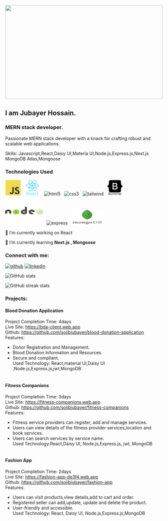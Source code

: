 
<img src="https://i.ibb.co/PCYX9Bq/developer.png" width="100%" height="300px">



## I am Jubayer Hossain. 
###  MERN stack developer.



Passionate MERN stack developer with a knack for crafting robust and scalable web applications.

Skills: Javascript,React,Daisy UI,Materia UI,Node.js,Express.js,Next.js MongoDB Atlas,Mongoose

### Technologies Used

<p align=""> 
  <img src="https://raw.githubusercontent.com/devicons/devicon/master/icons/javascript/javascript-original.svg" alt="javascript" width="50" height="50"/> &nbsp
   <img src="https://raw.githubusercontent.com/devicons/devicon/master/icons/react/react-original-wordmark.svg" alt="react" width="50" height="50"/> &nbsp
  <img  src="https://i.ibb.co/BsHDv5g/html5.png" alt="html5" width="50" height="50"/> &nbsp 
  <img src="https://i.ibb.co/y4vYL8B/css3.png" alt="css3" width="50" height="50"/> &nbsp
  <img src="https://www.vectorlogo.zone/logos/tailwindcss/tailwindcss-icon.svg" alt="tailwind" width="50" height="50"/> &nbsp
  <img src="https://raw.githubusercontent.com/devicons/devicon/master/icons/bootstrap/bootstrap-plain-wordmark.svg" alt="bootstrap" width="50" height="50" />   &nbsp
  <img src="https://raw.githubusercontent.com/devicons/devicon/master/icons/nodejs/nodejs-original-wordmark.svg" alt="nodejs" width="120" height="90"/> &nbsp
  <img src="https://i.ibb.co/DYK9ZWC/express.png" alt="express" width="80" height="30" /> &nbsp
  <img src="https://raw.githubusercontent.com/devicons/devicon/master/icons/mongodb/mongodb-original-wordmark.svg" alt="mongodb" width="100" height="50"/> 
  
  </p>

 🔭 I’m currently working on React 

 🌱 I’m currently learning **Next.js , Mongoose**


### Connect with me:
[<img src='https://cdn.jsdelivr.net/npm/simple-icons@3.0.1/icons/github.svg' alt='github' height='40'>](https://github.com/sojibjubayer)  [<img src='https://cdn.jsdelivr.net/npm/simple-icons@3.0.1/icons/linkedin.svg' alt='linkedin' height='40'>](https://www.linkedin.com/in/jubayer-hossain-sojib/)  



![GitHub stats](https://github-readme-stats.vercel.app/api?username=sojibjubayer&show_icons=true)  


![GitHub streak stats](https://streak-stats.demolab.com/?user=sojibjubayer)  

### Projects:
#### Blood Donation Application <br>
Project Completion Time: 4days <br>
Live Site: https://bda-client.web.app <br>
Github: https://github.com/sojibjubayer/blood-donation-application <br>
Features: <br>
- Donor Registration and Management.
-	Blood Donation Information and Resources.
-	Secure and compliant. <br>
Used Technology: React,material UI,Daisy UI ,Node.js,Express.js,jwt,MongoDB
<br> <br>

#### Fitness Companions 
Project Completion Time: 3days <br>
Live Site: https://fitness-companions.web.app  <br>
Github: https://github.com/sojibjubayer/fitness-companions  <br>
Features:  <br>
-	Fitness service providers can register, add and manage services.
-	Users can view details of the fitness provider services,location and book services.
-	Users can search services by service name.  <br>
Used Technology:React,Daisy UI, Node.js,Express.js, jwt, MongoDB
<br> <br>

#### Fashion App
Project Completion Time: 2days  <br>
Live Site: https://fashion-app-de3f4.web.app   <br>
Github: https://github.com/sojibjubayer/fashion-app   <br>
Features:   <br>
-	Users can visit products,view details,add to cart and order.
-	Registered  seller can add,update, update and delete the product.
-	User-friendly and accessible.   <br>
Used Technology: React, Daisy UI, Node.js,Express.js,MongoDB













